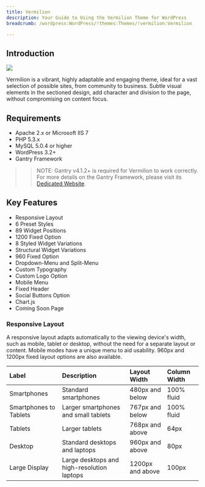 ```yaml
---
title: Vermilion
description: Your Guide to Using the Vermilion Theme for WordPress
breadcrumb: /wordpress:WordPress/!themes:Themes/!vermilion:Vermilion

---
```


Introduction
-----

![][Vermilion]

Vermilion is a vibrant, highly adaptable and engaging theme, ideal for a vast selection of possible sites, from community to business. Subtle visual elements in the sectioned design, add character and division to the page, without compromising on content focus.

Requirements
-----

* Apache 2.x or Microsoft IIS 7
* PHP 5.3.x
* MySQL 5.0.4 or higher
* WordPress 3.2+
* Gantry Framework

>> NOTE: Gantry v4.1.2+ is required for Vermilion to work correctly. For more details on the Gantry Framework, please visit its [Dedicated Website][gantry].

Key Features
-----

* Responsive Layout
* 6 Preset Styles
* 89 Widget Positions
* 1200 Fixed Option
* 8 Styled Widget Variations
* Structural Widget Variations
* 960 Fixed Option
* Dropdown-Menu and Split-Menu
* Custom Typography
* Custom Logo Option
* Mobile Menu
* Fixed Header
* Social Buttons Option
* Chart.js
* Coming Soon Page

### Responsive Layout

A responsive layout adapts automatically to the viewing device's width, such as mobile, tablet or desktop, without the need for a separate layout or content. Mobile modes have a unique menu to aid usability. 960px and 1200px fixed layout options are also available.

| Label                  | Description                                | Layout Width     | Column Width |
| :----------            | :----------                                | :----------      | :----------  |
| Smartphones            | Standard smartphones                       | 480px and below  | 100% fluid   |
| Smartphones to Tablets | Larger smartphones and small tablets       | 767px and below  | 100% fluid   |
| Tablets                | Larger tablets                             | 768px and above  | 64px         |
| Desktop                | Standard desktops and laptops              | 960px and above  | 80px         |
| Large Display          | Large desktops and high-resolution laptops | 1200px and above | 100px        |

[gantry]: http://www.gantry-framework.org/
[gantry_install]: ../../start/gantry.md
[Vermilion]: assets/vermilion.jpeg
[chart]: assets/chart.jpeg
[roksprocket]: assets/roksprocket.jpg
[filezilla]: https://filezilla-project.org
[launcher]: ../../start/rocketlauncher.md
[colorchooser]: assets/colorchooser.jpg
[icondriven]: assets/icondriven.jpg
[dropdownmenu]: assets/dropdownmenu.jpg
